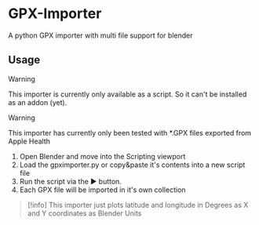 # GPX-Importer
A python GPX importer with multi file support for blender

## Usage

> [!warning]
> This importer is currently only available as a script. So it can't be installed as an addon (yet).


> [!warning]
> This importer has currently only been tested with *.GPX files exported from Apple Health


1. Open Blender and move into the Scripting viewport
2. Load the gpximporter.py or copy&paste it's contents into a new script file
3. Run the script via the ▶️ button.
4. Each GPX file will be imported in it's own collection

> [!info]
> This importer just plots latitude and longitude in Degrees as X and Y coordinates as Blender Units
